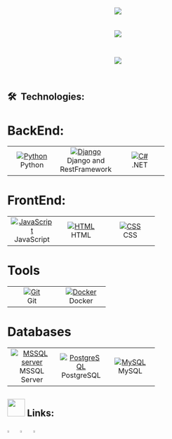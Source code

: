 <h1 align="center">
  <a href="https://git.io/typing-svg">
    <img src="https://readme-typing-svg.herokuapp.com/?lines=print(%22Hello%2C%20World!%22);Console.Writeline(%22Hello%2C%20World!%22);console.log(%22Hello%2C%20World!%22)&font=Fira%20Code&center=true&width=1000&height=50&size=25">
  </a>
</h1>
<p align="center">
  <br>
  <img src="https://readme-typing-svg.herokuapp.com/?lines=I'm+Emilzon!;BackEnd+Developer!&font=Fira%20Code&center=true&width=380&height=50&size=30">
</p> 

<br>

<p align="center">
  <a href="#">
    <img src="https://user-images.githubusercontent.com/48784001/130169241-21e51597-9693-47ff-a304-de1812851cd7.gif">
  </a>
</p>

<br>
  
## 🛠  Technologies:

# BackEnd:
<table>
  <tr>
    <td align="center" width="96">
      <a href="#">
        <img src="https://img.icons8.com/color/48/000000/python--v1.png" alt="Python"/>
      </a>
      <br>Python
    </td>
    <td align="center" width="96">
      <a href="#macropower-tech" >
        <img src="https://img.icons8.com/color/50/000000/django.png" alt="Django"/> 
      </a>
      <br>Django and RestFramework 
    </td>
    <td align="center" width="96">
      <a href="#">
        <img src="https://img.icons8.com/color/48/000000/c-sharp-logo.png" alt="C#"/>  
      </a>
      <br>.NET
    </td>
  </tr>
</table>

# FrontEnd:
<table>
  <tr>
    <td align="center" width="96">
      <a href="#">
        <img src="https://img.icons8.com/color/50/000000/javascript--v1.png" alt="JavaScript"/>
      </a>
      <br>JavaScript
    </td>
    <td align="center" width="96">
      <a href="#" >
       <img src="https://img.icons8.com/color/50/000000/html-5--v1.png" alt="HTML"/>
      </a>
      <br>HTML
    </td>
    <td align="center" width="96">
      <a href="#" >
       <img src="https://img.icons8.com/color/50/000000/css3.png" alt="CSS"/>
      </a>
      <br>CSS
    </td>
  </tr>
</table>

# Tools

<table>
  <tr>
     <td align="center" width="96">
      <a href="#" >
       <img src="https://img.icons8.com/color/50/000000/git.png" alt="Git"/>
      </a>
      <br>Git
    </td>
    <td align="center" width="96">
      <a href="#" >
       <img src="https://img.icons8.com/color/50/000000/docker" alt="Docker"/>
      </a>
      <br>Docker
    </td>
  </tr>
</table>

# Databases

<table>
  <tr>
     <td align="center" width="96">
      <a href="#" >
       <img src="https://img.icons8.com/color/48/000000/microsoft-sql-server.png" alt="MSSQL server"/>
      </a>
      <br>MSSQL Server
    </td>
    <td align="center" width="96">
      <a href="#" >
       <img src="https://img.icons8.com/color/48/000000/postgresql.png" alt="PostgreSQL"/>
      </a>
      <br>PostgreSQL
    </td>
    <td align="center" width="96">
      <a href="#" >
       <img src="https://img.icons8.com/color/48/000000/mysql-logo.png" alt="MySQL"/>
      </a>
      <br>MySQL
    </td>
  </tr>
</table>

<!-- ## 📊 Stats:

<!-- <p>
  <a href="https://github.com/anuraghazra/github-readme-stats">
    <img src="https://github-readme-stats.vercel.app/api?username=EmilzonJ&show_icons=true&bg_color=0d1117&text_color=FFF&border_color=444" height="165">
  </a>
  <a href="https://github.com/anuraghazra/github-readme-stats">
    <img src="https://github-readme-stats.vercel.app/api/top-langs/?username=EmilzonJ&layout=compact&bg_color=0d1117&text_color=FFF&border_color=444"  height="165">
  </a>
  <br>
<!--   <a href="https://github.com/anuraghazra/github-readme-stats">
    <img src="https://github-readme-stats.vercel.app/api/wakatime?username=EmilzonJ&bg_color=0d1117&text_color=FFF&border_color=444">
  </a> -->
</p>

<!-- ## 🔥 Contributions:
<p>
  <a href="https://git.io/streak-stats">
    <img src="http://github-readme-streak-stats.herokuapp.com?user=EmilzonJ&theme=react&background=0d1117&border=666">
  </a>
  <br>
  <a href="https://github.com/Ashutosh00710/github-readme-activity-graph">
    <img src="https://activity-graph.herokuapp.com/graph?username=EmilzonJ&theme=react-dark&hide_border=true">
  </a>
</p> -->



## <img height="40" src="https://raw.githubusercontent.com/innng/innng/master/assets/kyubey.gif"/> Links: 
<!-- 
[<img src="https://img.icons8.com/color/48/000000/twitter.png" width="3.5%"/>](https://twitter.com/user)  &nbsp; [<img 
src="https://img.icons8.com/fluent/48/000000/facebook-new.png" width="3.5%"/>](https://www.facebook.com/sciencepal/)  &nbsp;  -->

[<img src="https://img.icons8.com/color/48/000000/linkedin.png" width="3.5%"/>](https://www.linkedin.com/in/emilzon-jeronimo-8651ab209 "LinkedIn")  &nbsp; [<img src="https://img.icons8.com/fluent/48/000000/instagram-new.png" width="3.5%"/>](https://instagram.com/emilzon__ "Instagram")  &nbsp; [<img src="https://img.icons8.com/fluent/48/000000/gmail.png" width="3.5%"/>](mailto:emilzonujero@gmail.com "Email") &nbsp; 
  
  







